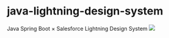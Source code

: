 # java-lightning-design-system
Java Spring Boot × Salesforce Lightning Design System
<img src="http://f.st-hatena.com/images/fotolife/t/tyoshikawa1106/20151123/20151123015329.png" />
